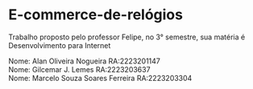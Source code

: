 # E-commerce-de-relógios
Trabalho proposto pelo professor Felipe, no 3° semestre, sua matéria é Desenvolvimento para Internet

Nome: Alan Oliveira Nogueira RA:2223201147  
Nome: Gilcemar J. Lemes RA:2223203637  
Nome: Marcelo Souza Soares Ferreira RA:2223203304
